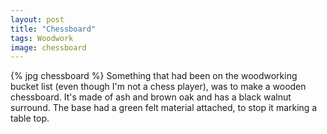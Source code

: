 ```yaml
---
layout: post
title: "Chessboard"
tags: Woodwork
image: chessboard
---
```

{% jpg chessboard %} Something that had been on the woodworking bucket list (even though I'm not a chess player), was to make a wooden chessboard. It's made of ash and brown oak and has a black walnut surround. The base had a green felt material attached, to stop it marking a table top.
